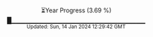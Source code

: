 <p align="center">
⏳Year Progress (3.69 %) <br>
█▁▁▁▁▁▁▁▁▁▁▁▁▁▁▁▁▁▁▁▁▁▁▁▁▁▁▁▁▁ <br>
<sub>Updated: Sun, 14 Jan 2024 12:29:42 GMT</sub>
</p>

